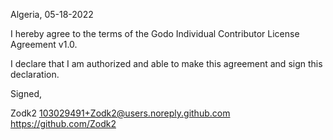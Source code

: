 Algeria, 05-18-2022

I hereby agree to the terms of the Godo Individual Contributor License
Agreement v1.0.

I declare that I am authorized and able to make this agreement and sign this
declaration.

Signed,

Zodk2 103029491+Zodk2@users.noreply.github.com https://github.com/Zodk2
